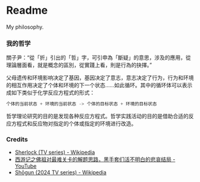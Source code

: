 # Readme
My philosophy.

### 我的哲学

關子尹：“從「折」引出的「哲」字，可引申為「斷疑」的意思，涉及的應用，從理論層面看，就是概念的區別，從實踐上看，則是行為的抉擇。”

父母遗传和环境影响决定了基因，基因决定了意志，意志决定了行为，行为和环境的相互作用决定了个体和环境的下一个状态……如此循环。其中的循环体可以表示成如下类似于化学反应方程式的形式：

```python
个体的当前状态 + 环境的当前状态 -> 个体的目标状态 + 环境的目标状态
```

哲学理论研究的目的是发现各种反应方程式。哲学实践活动的目的是借助合适的反应方程式和反应物对指定的个体或指定的环境进行改造。

### Credits
- [Sherlock (TV series) - Wikipedia](https://en.wikipedia.org/wiki/Sherlock_(TV_series))
- [西游记之佛祖对最难关卡的解题思路，黑手套们活不明白的悲哀结局 - YouTube](https://www.youtube.com/watch?v=TYO_tbvXbbw)
- [Shōgun (2024 TV series) - Wikipedia](https://en.wikipedia.org/wiki/Shōgun_(2024_TV_series))
